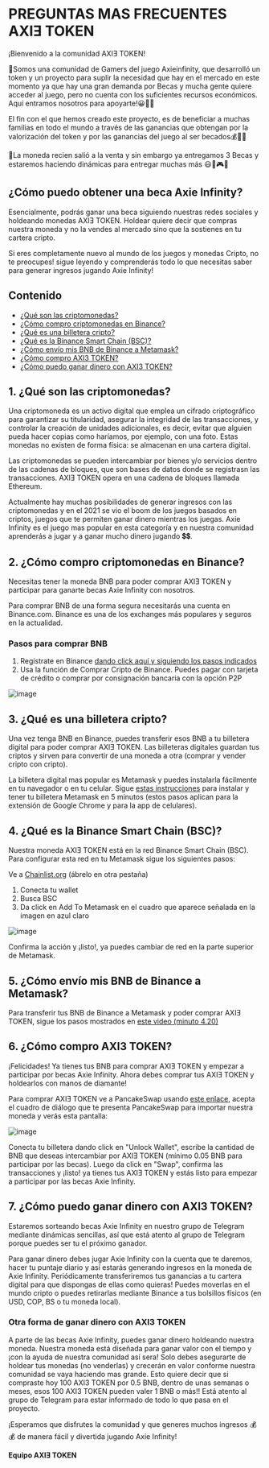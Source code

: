 # PREGUNTAS MAS FRECUENTES AXIƎ TOKEN

¡Bienvenido a la comunidad AXIƎ TOKEN!

🤗Somos una comunidad de Gamers del juego Axieinfinity, que desarrolló un token y un proyecto para suplir la necesidad que hay en el mercado en este momento ya que hay una gran demanda por Becas y mucha gente quiere acceder al juego, pero no cuenta con los suficientes recursos económicos. Aquí entramos nosotros para apoyarte!😀🙏💪

El fin con el que hemos creado este proyecto, es de beneficiar a muchas familias en todo el mundo a través de las ganancias que obtengan por la valorización del token y por las ganancias  del juego al ser becados💰🤑🥳

🎯La moneda recien salió a la venta y sin embargo ya entregamos 3 Becas y estaremos haciendo dinámicas para entregar muchas más 😃🥳🎮🤑



## ¿Cómo puedo obtener una beca Axie Infinity?

Esencialmente, podrás ganar una beca siguiendo nuestras redes sociales y holdeando monedas AXIƎ TOKEN. Holdear quiere decir que compras nuestra moneda y no la vendes al mercado sino que la sostienes en tu cartera cripto.

Si eres completamente nuevo al mundo de los juegos y monedas Cripto, no te preocupes! sigue leyendo y comprenderás todo lo que necesitas saber para generar ingresos jugando Axie Infinity!



## Contenido

* [¿Qué son las criptomonedas?](#1-qué-son-las-criptomonedas)
* [¿Cómo compro criptomonedas en Binance?](#2-cómo-compro-criptomonedas-en-binance)
* [¿Qué es una billetera cripto?](#3-qué-es-una-billetera-cripto)
* [¿Qué es la Binance Smart Chain (BSC)?](#4-qué-es-la-binance-smart-chain-bsc)
* [¿Cómo envío mis BNB de Binance a Metamask?](#5-cómo-envío-mis-bnb-de-binance-a-metamask)
* [¿Cómo compro AXI3 TOKEN?](#6-cómo-compro-axi3-token)
* [¿Cómo puedo ganar dinero con AXI3 TOKEN?](#7-cómo-puedo-ganar-dinero-con-axi3-token)


## 1. ¿Qué son las criptomonedas?

Una criptomoneda es un activo digital que emplea un cifrado criptográfico para garantizar su titularidad, asegurar la integridad de las transacciones, y controlar la creación de unidades adicionales, es decir, evitar que alguien pueda hacer copias como haríamos, por ejemplo, con una foto. Estas monedas no existen de forma física: se almacenan en una cartera digital.

Las criptomonedas se pueden intercambiar por bienes y/o servicios dentro de las cadenas de bloques, que son bases de datos donde se registrasn las transacciones. AXIƎ TOKEN opera en una cadena de bloques llamada Ethereum.

Actualmente hay muchas posibilidades de generar ingresos con las criptomonedas y en el 2021 se vio el boom de los juegos basados en criptos, juegos que te permiten ganar dinero mientras los juegas. Axie Infinity es el juego mas popular en esta categoría y en nuestra comunidad aprenderás a jugar y a ganar mucho dinero jugando 💲💲.


## 2. ¿Cómo compro criptomonedas en Binance?

Necesitas tener la moneda BNB para poder comprar AXIƎ TOKEN y participar para ganarte becas Axie Infinity con nosotros.

Para comprar BNB de una forma segura necesitarás una cuenta en Binance.com. Binance es una de los exchanges más populares y seguros en la actualidad. 

### Pasos para comprar BNB

1. Regístrate en Binance [dando click aquí y siguiendo los pasos indicados](https://accounts.binance.com/en/register?ref=185370542)
2. Usa la función de Comprar Cripto de Binance. Puedes pagar con tarjeta de crédito o comprar por consignación bancaria con la opción P2P

![image](https://user-images.githubusercontent.com/4061845/128243526-d801a29c-352e-4626-b143-4285977094f2.png)



## 3. ¿Qué es una billetera cripto?

Una vez tenga BNB en Binance, puedes transferir esos BNB a tu billetera digital para poder comprar AXIƎ TOKEN. Las billeteras digitales guardan tus criptos y sirven para convertir de una moneda a otra (comprar y vender cripto con cripto).

La billetera digital mas popular es Metamask y puedes instalarla fácilmente en tu navegador o en tu celular. Sigue [estas instrucciones](https://www.youtube.com/watch?v=1GPKs8XbGbc) para instalar y tener tu billetera Metamask en 5 minutos (estos pasos aplican para la extensión de Google Chrome y para la app de celulares).



## 4. ¿Qué es la Binance Smart Chain (BSC)?

Nuestra moneda AXIƎ TOKEN está en la red Binance Smart Chain (BSC). Para configurar esta red en tu Metamask sigue los siguientes pasos:

Ve a [Chainlist.org](https://chainlist.org) (ábrelo en otra pestaña)

1. Conecta tu wallet
2. Busca BSC
3. Da click en Add To Metamask en el cuadro que aparece señalada en la imagen en azul claro

![image](https://user-images.githubusercontent.com/4061845/128245977-17dde951-d5da-4a03-a59f-f59cff6a8834.png)

Confirma la acción y ¡listo!, ya puedes cambiar de red en la parte superior de Metamask.



## 5. ¿Cómo envío mis BNB de Binance a Metamask?

Para transferir tus BNB de Binance a Metamask y poder comprar AXIƎ TOKEN, sigue los pasos mostrados en [este video (minuto 4.20)](https://youtu.be/n16-DvYAmII?t=260)



## 6. ¿Cómo compro AXI3 TOKEN?

¡Felicidades! Ya tienes tus BNB para comprar AXIƎ TOKEN y empezar a participar por becas Axie Infinity. Ahora debes comprar tus AXIƎ TOKEN y holdearlos con manos de diamante!

Para comprar AXIƎ TOKEN ve a PancakeSwap usando [este enlace](https://exchange.pancakeswap.finance/#/swap?inputCurrency=0xD9be45026ec32B468A3d17b609B295813De0755), acepta el cuadro de diálogo que te presenta PancakeSwap para importar nuestra moneda y verás esta pantalla:

![image](https://user-images.githubusercontent.com/4061845/128248391-1e975ab2-a7ac-46bd-b0e5-672ed7b782b8.png)

Conecta tu billetera dando click en "Unlock Wallet", escribe la cantidad de BNB que deseas intercambiar por AXIƎ TOKEN (mínimo 0.05 BNB para participar por las becas). Luego da click en "Swap", confirma las transacciones y ¡listo! ya tienes tus AXIƎ TOKEN y estás listo para empezar a participar por las becas Axie Infinity.



## 7. ¿Cómo puedo ganar dinero con AXI3 TOKEN?

Estaremos sorteando becas Axie Infinity en nuestro grupo de Telegram mediante dinámicas sencillas, así que está atento al grupo de Telegram porque puedes ser tu el próximo ganador. 

Para ganar dinero debes jugar Axie Infinity con la cuenta que te daremos, hacer tu puntaje diario y así estarás generando ingresos en la moneda de Axie Infinity. Periódicamente transferiremos tus ganancias a tu cartera digital para que dispongas de ellas como quieras! Puedes moverlas en el mundo cripto o puedes retirarlas mediante Binance a tus bolsillos físicos (en USD, COP, BS o tu moneda local).

### Otra forma de ganar dinero con AXI3 TOKEN

A parte de las becas Axie Infinity, puedes ganar dinero holdeando nuestra moneda. Nuestra moneda está diseñada para ganar valor con el tiempo y ¡con la ayuda de nuestra comunidad así sera! Solo debes asegurarte de holdear tus monedas (no venderlas) y crecerán en valor conforme nuestra comunidad se vaya haciendo mas grande. Esto quiere decir que si compraste hoy 100 AXI3 TOKEN por 0.5 BNB, dentro de unas semanas o meses, esos 100 AXI3 TOKEN pueden valer 1 BNB o más!! Está atento al grupo de Telegram para estar informado de todo lo que pasa en el proyecto.

¡Esperamos que disfrutes la comunidad y que generes muchos ingresos 💰💰 de manera fácil y divertida jugando Axie Infinity! 

**Equipo AXIƎ TOKEN**
